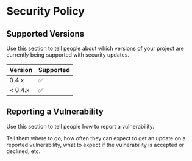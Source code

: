 # Security Policy

## Supported Versions

Use this section to tell people about which versions of your project are
currently being supported with security updates.

| Version  | Supported          |
| -------- | ------------------ |
| 0.4.x    | :white_check_mark: |
| < 0.4.x  | :white_check_mark: |


## Reporting a Vulnerability

Use this section to tell people how to report a vulnerability.

Tell them where to go, how often they can expect to get an update on a
reported vulnerability, what to expect if the vulnerability is accepted or
declined, etc.
